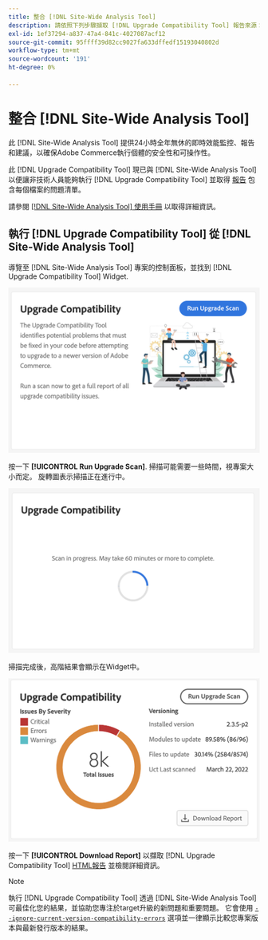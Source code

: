 ```yaml
---
title: 整合 [!DNL Site-Wide Analysis Tool]
description: 請依照下列步驟擷取 [!DNL Upgrade Compatibility Tool] 報告來源： [!DNL Site-Wide Analysis Tool] 您的Adobe Commerce專案儀表板。
exl-id: 1ef37294-a837-47a4-841c-4027087acf12
source-git-commit: 95ffff39d82cc9027fa633dffedf15193040802d
workflow-type: tm+mt
source-wordcount: '191'
ht-degree: 0%

---
```


# 整合 [!DNL Site-Wide Analysis Tool]

此 [!DNL Site-Wide Analysis Tool] 提供24小時全年無休的即時效能監控、報告和建議，以確保Adobe Commerce執行個體的安全性和可操作性。

此 [!DNL Upgrade Compatibility Tool] 現已與 [!DNL Site-Wide Analysis Tool] 以便讓非技術人員能夠執行 [!DNL Upgrade Compatibility Tool] 並取得 [報告](../upgrade-compatibility-tool/reports.md) 包含每個檔案的問題清單。

請參閱 [[!DNL Site-Wide Analysis Tool] 使用手冊](https://docs.magento.com/user-guide/reports/site-wide-analysis-tool.html) 以取得詳細資訊。

## 執行 [!DNL Upgrade Compatibility Tool] 從 [!DNL Site-Wide Analysis Tool]

導覽至 [!DNL Site-Wide Analysis Tool] 專案的控制面板，並找到 [!DNL Upgrade Compatibility Tool] Widget.

![UCT SWAT Widget — 初始](../../assets/upgrade-guide/uct-swat-initial.png)

按一下 **[!UICONTROL Run Upgrade Scan]**. 掃描可能需要一些時間，視專案大小而定。 旋轉圖表示掃描正在進行中。

![UCT SWAT Widget — 進行中](../../assets/upgrade-guide/uct-swat-progress.png)

掃描完成後，高階結果會顯示在Widget中。

![UCT SWAT Widget — 結果](../../assets/upgrade-guide/uct-swat-results.png)

按一下 **[!UICONTROL Download Report]** 以擷取 [!DNL Upgrade Compatibility Tool] [HTML報告](../upgrade-compatibility-tool/reports.md#html-report) 並檢閱詳細資訊。


>[!NOTE]
>
> 執行 [!DNL Upgrade Compatibility Tool] 透過 [!DNL Site-Wide Analysis Tool] 可最佳化您的結果，並協助您專注於target升級的新問題和重要問題。 它會使用 [`--ignore-current-version-compatibility-errors`](run.md#optimize-your-results) 選項並一律顯示比較您專案版本與最新發行版本的結果。
